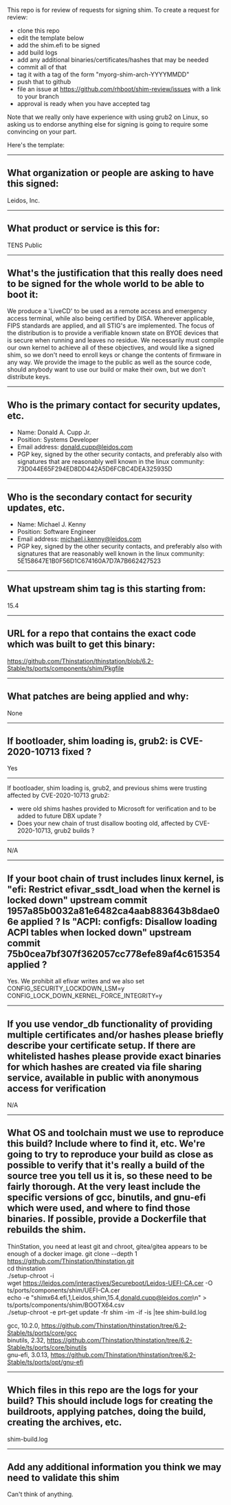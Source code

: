 This repo is for review of requests for signing shim.  To create a request for review:

- clone this repo
- edit the template below
- add the shim.efi to be signed
- add build logs
- add any additional binaries/certificates/hashes that may be needed
- commit all of that
- tag it with a tag of the form "myorg-shim-arch-YYYYMMDD"
- push that to github
- file an issue at https://github.com/rhboot/shim-review/issues with a link to your branch
- approval is ready when you have accepted tag

Note that we really only have experience with using grub2 on Linux, so asking
us to endorse anything else for signing is going to require some convincing on
your part.

Here's the template:

-------------------------------------------------------------------------------
What organization or people are asking to have this signed:
-------------------------------------------------------------------------------
Leidos, Inc.

-------------------------------------------------------------------------------
What product or service is this for:
-------------------------------------------------------------------------------
TENS Public

-------------------------------------------------------------------------------
What's the justification that this really does need to be signed for the whole world to be able to boot it:
-------------------------------------------------------------------------------
We produce a 'LiveCD' to be used as a remote access and emergency access terminal, while also being certified by DISA. Wherever applicable, FIPS standards are applied, and all STIG's are implemented. The focus of the distribution is to provide a verifiable known state on BYOE devices that is secure when running and leaves no residue. We necessarily must compile our own kernel to achieve all of these objectives, and would like a signed shim, so we don't need to enroll keys or change the contents of firmware in any way. We provide the image to the public as well as the source code, should anybody want to use our build or make their own, but we don't distribute keys.

-------------------------------------------------------------------------------
Who is the primary contact for security updates, etc.
-------------------------------------------------------------------------------
- Name: Donald A. Cupp Jr.
- Position: Systems Developer
- Email address: donald.cupp@leidos.com
- PGP key, signed by the other security contacts, and preferably also with signatures that are reasonably well known in the linux community:
73D044E65F294ED8DD442A5D6FCBC4DEA325935D
-------------------------------------------------------------------------------
Who is the secondary contact for security updates, etc.
-------------------------------------------------------------------------------
- Name: Michael J. Kenny
- Position: Software Engineer
- Email address: michael.j.kenny@leidos.com
- PGP key, signed by the other security contacts, and preferably also with signatures that are reasonably well known in the linux community:
5E158647E1B0F56D1C674160A7D7A7B662427523
-------------------------------------------------------------------------------
What upstream shim tag is this starting from:
-------------------------------------------------------------------------------
15.4

-------------------------------------------------------------------------------
URL for a repo that contains the exact code which was built to get this binary:
-------------------------------------------------------------------------------
https://github.com/Thinstation/thinstation/blob/6.2-Stable/ts/ports/components/shim/Pkgfile

-------------------------------------------------------------------------------
What patches are being applied and why:
-------------------------------------------------------------------------------
None

-------------------------------------------------------------------------------
If bootloader, shim loading is, grub2: is CVE-2020-10713 fixed ?
-------------------------------------------------------------------------------
Yes

-------------------------------------------------------------------------------
If bootloader, shim loading is, grub2, and previous shims were trusting affected
by CVE-2020-10713 grub2:
* were old shims hashes provided to Microsoft for verification
  and to be added to future DBX update ?
* Does your new chain of trust disallow booting old, affected by CVE-2020-10713,
  grub2 builds ?
-------------------------------------------------------------------------------
N/A

-------------------------------------------------------------------------------
If your boot chain of trust includes linux kernel, is
"efi: Restrict efivar_ssdt_load when the kernel is locked down"
upstream commit 1957a85b0032a81e6482ca4aab883643b8dae06e applied ?
Is "ACPI: configfs: Disallow loading ACPI tables when locked down"
upstream commit 75b0cea7bf307f362057cc778efe89af4c615354 applied ?
-------------------------------------------------------------------------------
Yes. We prohibit all efivar writes and we also set
CONFIG_SECURITY_LOCKDOWN_LSM=y
CONFIG_LOCK_DOWN_KERNEL_FORCE_INTEGRITY=y


-------------------------------------------------------------------------------
If you use vendor_db functionality of providing multiple certificates and/or
hashes please briefly describe your certificate setup. If there are whitelisted hashes
please provide exact binaries for which hashes are created via file sharing service,
available in public with anonymous access for verification
-------------------------------------------------------------------------------
N/A

-------------------------------------------------------------------------------
What OS and toolchain must we use to reproduce this build?  Include where to find it, etc.  We're going to try to reproduce your build as close as possible to verify that it's really a build of the source tree you tell us it is, so these need to be fairly thorough. At the very least include the specific versions of gcc, binutils, and gnu-efi which were used, and where to find those binaries.
If possible, provide a Dockerfile that rebuilds the shim.
-------------------------------------------------------------------------------
ThinStation, you need at least git and chroot, gitea/gitea appears to be enough of a docker image.
git clone --depth 1 https://github.com/Thinstation/thinstation.git  
cd thinstation  
./setup-chroot -i  
wget https://leidos.com/interactives/Secureboot/Leidos-UEFI-CA.cer -O ts/ports/components/shim/UEFI-CA.cer  
echo -e "shimx64.efi,1,Leidos,shim,15.4,donald.cupp@leidos.com\n" > ts/ports/components/shim/BOOTX64.csv  
./setup-chroot -e prt-get update -fr shim -im -if -is |tee shim-build.log  

gcc, 10.2.0, https://github.com/Thinstation/thinstation/tree/6.2-Stable/ts/ports/core/gcc  
binutils, 2.32, https://github.com/Thinstation/thinstation/tree/6.2-Stable/ts/ports/core/binutils  
gnu-efi, 3.0.13, https://github.com/Thinstation/thinstation/tree/6.2-Stable/ts/ports/opt/gnu-efi  

-------------------------------------------------------------------------------
Which files in this repo are the logs for your build?   This should include logs for creating the buildroots, applying patches, doing the build, creating the archives, etc.
-------------------------------------------------------------------------------
shim-build.log

-------------------------------------------------------------------------------
Add any additional information you think we may need to validate this shim
-------------------------------------------------------------------------------
Can't think of anything.

